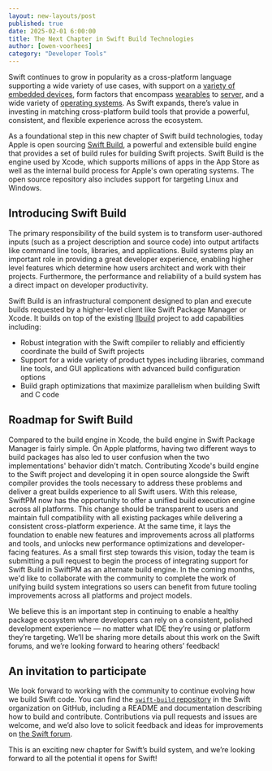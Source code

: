 ```yaml
---
layout: new-layouts/post
published: true
date: 2025-02-01 6:00:00
title: The Next Chapter in Swift Build Technologies
author: [owen-voorhees]
category: "Developer Tools"
---
```


Swift continues to grow in popularity as a cross-platform language supporting a wide variety of use cases, with support on a [variety of embedded devices](/blog/embedded-swift-examples/), form factors that encompass [wearables](https://developer.apple.com/documentation/watchos-apps/building_a_watchos_app) to [server](/documentation/server/), and a wide variety of [operating systems](/documentation/articles/static-linux-getting-started.html). As Swift expands, there’s value in investing in matching cross-platform build tools that provide a powerful, consistent, and flexible experience across the ecosystem.

As a foundational step in this new chapter of Swift build technologies, today Apple is open sourcing [Swift Build](https://github.com/swiftlang/swift-build), a powerful and extensible build engine that provides a set of build rules for building Swift projects. Swift Build is the engine used by Xcode, which supports millions of apps in the App Store as well as the internal build process for Apple's own operating systems. The open source repository also includes support for targeting Linux and Windows.

## Introducing Swift Build

The primary responsibility of the build system is to transform user-authored inputs (such as a project description and source code) into output artifacts like command line tools, libraries, and applications. Build systems play an important role in providing a great developer experience, enabling higher level features which determine how users architect and work with their projects. Furthermore, the performance and reliability of a build system has a direct impact on developer productivity.

Swift Build is an infrastructural component designed to plan and execute builds requested by a higher-level client like Swift Package Manager or Xcode. It builds on top of the existing [llbuild](https://github.com/swiftlang/swift-llbuild) project to add capabilities including:

* Robust integration with the Swift compiler to reliably and efficiently coordinate the build of Swift projects
* Support for a wide variety of product types including libraries, command line tools, and GUI applications with advanced build configuration options
* Build graph optimizations that maximize parallelism when building Swift and C code

## Roadmap for Swift Build

Compared to the build engine in Xcode, the build engine in Swift Package Manager is fairly simple. On Apple platforms, having two different ways to build packages has also led to user confusion when the two implementations' behavior didn't match. Contributing Xcode's build engine to the Swift project and developing it in open source alongside the Swift compiler provides the tools necessary to address these problems and deliver a great builds experience to all Swift users. With this release, SwiftPM now has the opportunity to offer a unified build execution engine across all platforms. This change should be transparent to users and maintain full compatibility with all existing packages while delivering a consistent cross-platform experience. At the same time, it lays the foundation to enable new features and improvements across all platforms and tools, and unlocks new performance optimizations and developer-facing features. As a small first step towards this vision, today the team is submitting a pull request to begin the process of integrating support for Swift Build in SwiftPM as an alternate build engine. In the coming months, we'd like to collaborate with the community to complete the work of unifying build system integrations so users can benefit from future tooling improvements across all platforms and project models.

We believe this is an important step in continuing to enable a healthy package ecosystem where developers can rely on a consistent, polished development experience — no matter what IDE they’re using or platform they’re targeting. We’ll be sharing more details about this work on the Swift forums, and we’re looking forward to hearing others’ feedback!

## An invitation to participate

We look forward to working with the community to continue evolving how we build Swift code. You can find the [`swift-build` repository](https://github.com/swiftlang/swift-build) in the Swift organization on GitHub, including a README and documentation describing how to build and contribute. Contributions via pull requests and issues are welcome, and we’d also love to solicit feedback and ideas for improvements on [the Swift forum](https://forums.swift.org/c/development/swift-build/).

This is an exciting new chapter for Swift’s build system, and we’re looking forward to all the potential it opens for Swift!
